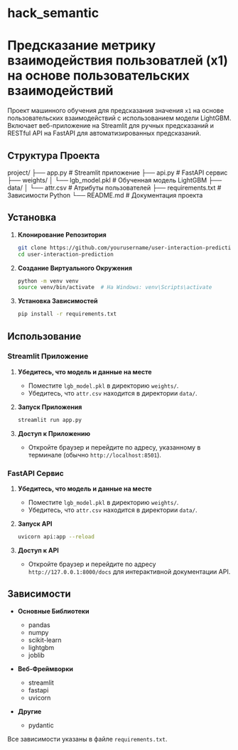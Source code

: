 # hack_semantic

# Предсказание метрику взаимодействия пользоватлей (x1) на основе пользовательских взаимодействий

Проект машинного обучения для предсказания значения `x1` на основе пользовательских взаимодействий с использованием модели LightGBM. Включает веб-приложение на Streamlit для ручных предсказаний и RESTful API на FastAPI для автоматизированных предсказаний.

## Структура Проекта

project/ 
├── app.py # Streamlit приложение 
├── api.py # FastAPI сервис 
├── weights/ 
│ └── lgb_model.pkl # Обученная модель LightGBM 
├── data/ 
│ └── attr.csv # Атрибуты пользователей 
├── requirements.txt # Зависимости Python 
└── README.md # Документация проекта

## Установка

1. **Клонирование Репозитория**
    ```bash
    git clone https://github.com/yourusername/user-interaction-prediction.git
    cd user-interaction-prediction
    ```

2. **Создание Виртуального Окружения**
    ```bash
    python -m venv venv
    source venv/bin/activate  # На Windows: venv\Scripts\activate
    ```

3. **Установка Зависимостей**
    ```bash
    pip install -r requirements.txt
    ```

## Использование

### Streamlit Приложение

1. **Убедитесь, что модель и данные на месте**
    - Поместите `lgb_model.pkl` в директорию `weights/`.
    - Убедитесь, что `attr.csv` находится в директории `data/`.

2. **Запуск Приложения**
    ```bash
    streamlit run app.py
    ```

3. **Доступ к Приложению**
    - Откройте браузер и перейдите по адресу, указанному в терминале (обычно `http://localhost:8501`).

### FastAPI Сервис

1. **Убедитесь, что модель и данные на месте**
    - Поместите `lgb_model.pkl` в директорию `weights/`.
    - Убедитесь, что `attr.csv` находится в директории `data/`.

2. **Запуск API**
    ```bash
    uvicorn api:app --reload
    ```

3. **Доступ к API**
    - Откройте браузер и перейдите по адресу `http://127.0.0.1:8000/docs` для интерактивной документации API.

## Зависимости

- **Основные Библиотеки**
  - pandas
  - numpy
  - scikit-learn
  - lightgbm
  - joblib

- **Веб-Фреймворки**
  - streamlit
  - fastapi
  - uvicorn

- **Другие**
  - pydantic

Все зависимости указаны в файле `requirements.txt`.

